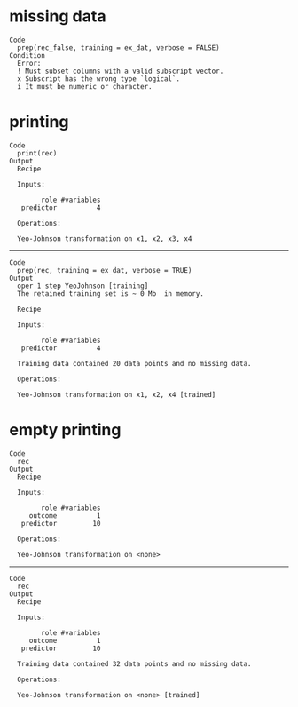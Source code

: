 # missing data

    Code
      prep(rec_false, training = ex_dat, verbose = FALSE)
    Condition
      Error:
      ! Must subset columns with a valid subscript vector.
      x Subscript has the wrong type `logical`.
      i It must be numeric or character.

# printing

    Code
      print(rec)
    Output
      Recipe
      
      Inputs:
      
            role #variables
       predictor          4
      
      Operations:
      
      Yeo-Johnson transformation on x1, x2, x3, x4

---

    Code
      prep(rec, training = ex_dat, verbose = TRUE)
    Output
      oper 1 step YeoJohnson [training] 
      The retained training set is ~ 0 Mb  in memory.
      
      Recipe
      
      Inputs:
      
            role #variables
       predictor          4
      
      Training data contained 20 data points and no missing data.
      
      Operations:
      
      Yeo-Johnson transformation on x1, x2, x4 [trained]

# empty printing

    Code
      rec
    Output
      Recipe
      
      Inputs:
      
            role #variables
         outcome          1
       predictor         10
      
      Operations:
      
      Yeo-Johnson transformation on <none>

---

    Code
      rec
    Output
      Recipe
      
      Inputs:
      
            role #variables
         outcome          1
       predictor         10
      
      Training data contained 32 data points and no missing data.
      
      Operations:
      
      Yeo-Johnson transformation on <none> [trained]

